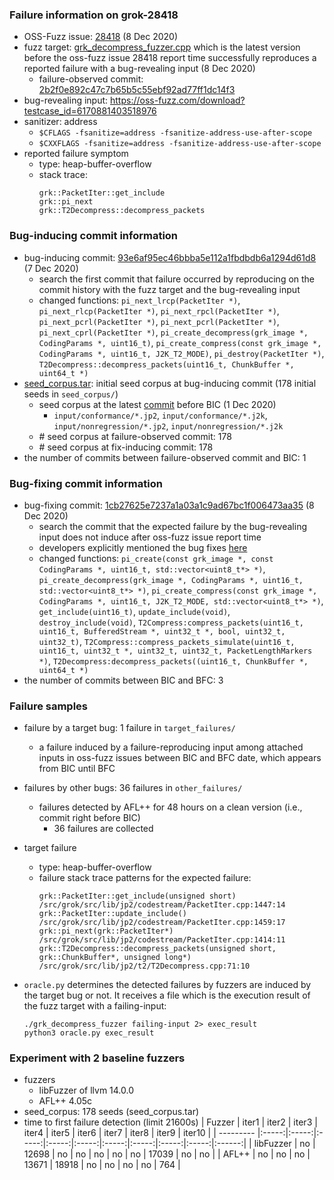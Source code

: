 ### Failure information on grok-28418 
- OSS-Fuzz issue: [28418](https://bugs.chromium.org/p/oss-fuzz/issues/detail?id=28418) (8 Dec 2020) 
- fuzz target: [grk_decompress_fuzzer.cpp](https://github.com/GrokImageCompression/grok/blob/2b2f0e892c47c7b65b5c55ebf92ad77ff1dc14f3/tests/fuzzers/grk_decompress_fuzzer.cpp) which is the latest version before the oss-fuzz issue 28418 report time successfully reproduces a reported failure with a bug-revealing input (8 Dec 2020)
    - failure-observed commit: [2b2f0e892c47c7b65b5c55ebf92ad77ff1dc14f3](https://github.com/GrokImageCompression/grok/commit/2b2f0e892c47c7b65b5c55ebf92ad77ff1dc14f3) 
- bug-revealing input: https://oss-fuzz.com/download?testcase_id=6170881403518976
- sanitizer: address
    - `$CFLAGS -fsanitize=address -fsanitize-address-use-after-scope`
    - `$CXXFLAGS -fsanitize=address -fsanitize-address-use-after-scope`
- reported failure symptom 
    - type: heap-buffer-overflow  
    - stack trace:  
		```
        grk::PacketIter::get_include   
		grk::pi_next   
		grk::T2Decompress::decompress_packets
		```

### Bug-inducing commit information
- bug-inducing commit: [93e6af95ec46bbba5e112a1fbdbdb6a1294d61d8](https://github.com/GrokImageCompression/grok/commit/93e6af95ec46bbba5e112a1fbdbdb6a1294d61d8) (7 Dec 2020)
    - search the first commit that failure occurred by reproducing on the commit history with the fuzz target and the bug-revealing input
	- changed functions: `pi_next_lrcp(PacketIter *)`, `pi_next_rlcp(PacketIter *)`, `pi_next_rpcl(PacketIter *)`, `pi_next_pcrl(PacketIter *)`, `pi_next_pcrl(PacketIter *)`, `pi_next_cprl(PacketIter *)`, `pi_create_decompress(grk_image *, CodingParams *, uint16_t)`, `pi_create_compress(const grk_image *, CodingParams *, uint16_t, J2K_T2_MODE)`, `pi_destroy(PacketIter *)`, `T2Decompress::decompress_packets(uint16_t, ChunkBuffer *, uint64_t *)`
- [seed_corpus.tar](https://drive.google.com/file/d/12hsa8mJkrYwSQovBUVWzS1U7KoHZYFE2/view?usp=share_link): initial seed corpus at bug-inducing commit (178 initial seeds in `seed_corpus/`)
    - seed corpus at the latest [commit](https://github.com/GrokImageCompression/grok-test-data/commit/5118df38d89d26949c82d9143c74d80656781089) before BIC  (1 Dec 2020)
		- `input/conformance/*.jp2`, `input/conformance/*.j2k`, `input/nonregression/*.jp2`, `input/nonregression/*.j2k`
	- \# seed corpus at failure-observed commit: 178 
	- \# seed corpus at fix-inducing commit: 178
- the number of commits between failure-observed commit and BIC: 1

### Bug-fixing commit information
- bug-fixing commit: [1cb27625e7237a1a03a1c9ad67bc1f006473aa35](https://github.com/GrokImageCompression/grok/commit/1cb27625e7237a1a03a1c9ad67bc1f006473aa35) (8 Dec 2020)
    - search the commit that the expected failure by the bug-revealing input does not induce after oss-fuzz issue report time
    - developers explicitly mentioned the bug fixes [here](https://github.com/GrokImageCompression/grok/commit/1cb27625e7237a1a03a1c9ad67bc1f006473aa35)
    - changed functions: `pi_create(const grk_image *, const CodingParams *, uint16_t, std::vector<uint8_t*> *)`, `pi_create_decompress(grk_image *, CodingParams *, uint16_t, std::vector<uint8_t*> *)`, `pi_create_compress(const grk_image *, CodingParams *, uint16_t, J2K_T2_MODE, std::vector<uint8_t*> *)`, `get_include(uint16_t)`, `update_include(void)`, `destroy_include(void)`, `T2Compress:compress_packets(uint16_t, uint16_t, BufferedStream *, uint32_t *, bool, uint32_t,	uint32_t)`, `T2Compress::compress_packets_simulate(uint16_t, uint16_t, uint32_t *, uint32_t, uint32_t, PacketLengthMarkers *)`, `T2Decompress:decompress_packets((uint16_t, ChunkBuffer *, uint64_t *)`
- the number of commits between BIC and BFC: 3 

### Failure samples
- failure by a target bug: 1 failure in `target_failures/`
    - a failure induced by a failure-reproducing input among attached inputs in oss-fuzz issues between BIC and BFC date, which appears from BIC until BFC
- failures by other bugs: 36 failures in `other_failures/`
    - failures detected by AFL++ for 48 hours on a clean version (i.e., commit right before BIC)
		- 36 failures are collected

- target failure 
    - type: heap-buffer-overflow  
    - failure stack trace patterns for the expected failure:  
		```
		grk::PacketIter::get_include(unsigned short) /src/grok/src/lib/jp2/codestream/PacketIter.cpp:1447:14  
		grk::PacketIter::update_include() /src/grok/src/lib/jp2/codestream/PacketIter.cpp:1459:17  
		grk::pi_next(grk::PacketIter*) /src/grok/src/lib/jp2/codestream/PacketIter.cpp:1414:11  
		grk::T2Decompress::decompress_packets(unsigned short, grk::ChunkBuffer*, unsigned long*) /src/grok/src/lib/jp2/t2/T2Decompress.cpp:71:10
		```

- `oracle.py` determines the detected failures by fuzzers are induced by the target bug or not. It receives a file which is the execution result of the fuzz target with a failing-input:  
	```
	./grk_decompress_fuzzer failing-input 2> exec_result
	python3 oracle.py exec_result
	```

### Experiment with 2 baseline fuzzers 
- fuzzers
    - libFuzzer of llvm 14.0.0
    - AFL++ 4.05c
- seed_corpus: 178 seeds (seed_corpus.tar)
- time to first failure detection (limit 21600s)
    |   Fuzzer  | iter1 | iter2 | iter3 | iter4 | iter5 | iter6 | iter7 | iter8 | iter9 | iter10 |
    | --------- |:-----:|:-----:|:-----:|:-----:|:-----:|:-----:|:-----:|:-----:|:-----:|:------:|
    | libFuzzer |   no  | 12698 |   no  |   no  |   no  |   no  |   no  | 17039 |   no  |    no  |
    |   AFL++   |   no  |   no  |   no  | 13671 | 18918 |   no  |   no  |   no  |   no  |   764  |

